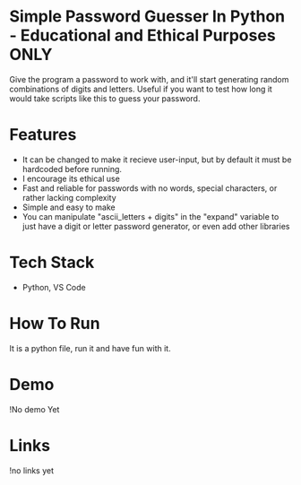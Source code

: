 # Simple Password Guesser In Python - Educational and Ethical Purposes ONLY
Give the program a password to work with, and it'll start generating random combinations of digits and letters. Useful if
you want to test how long it would take scripts like this to guess your password.

# Features
- It can be changed to make it recieve user-input, but by default it must be hardcoded before running.
- I encourage its ethical use
- Fast and reliable for passwords with no words, special characters, or rather lacking complexity
- Simple and easy to make
- You can manipulate "ascii_letters + digits" in the "expand" variable to just have a digit or letter password generator, or even add other libraries

# Tech Stack
- Python, VS Code

# How To Run
It is a python file, run it and have fun with it.

# Demo
!No demo Yet

# Links
!no links yet

